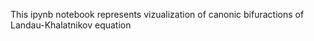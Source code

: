 This ipynb notebook represents vizualization of canonic bifuractions of Landau-Khalatnikov equation
